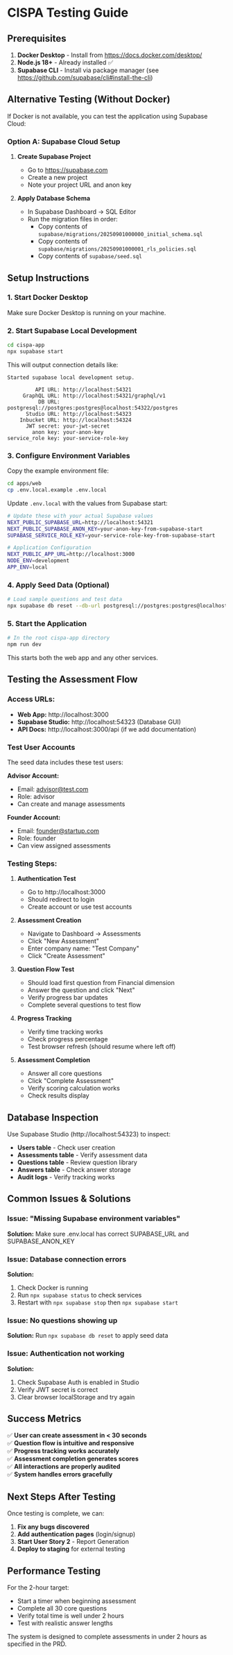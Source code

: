 # CISPA Testing Guide

## Prerequisites

1. **Docker Desktop** - Install from https://docs.docker.com/desktop/
2. **Node.js 18+** - Already installed ✅
3. **Supabase CLI** - Install via package manager (see https://github.com/supabase/cli#install-the-cli)

## Alternative Testing (Without Docker)

If Docker is not available, you can test the application using Supabase Cloud:

### Option A: Supabase Cloud Setup

1. **Create Supabase Project**
   - Go to https://supabase.com
   - Create a new project
   - Note your project URL and anon key

2. **Apply Database Schema**
   - In Supabase Dashboard → SQL Editor
   - Run the migration files in order:
     - Copy contents of `supabase/migrations/20250901000000_initial_schema.sql`
     - Copy contents of `supabase/migrations/20250901000001_rls_policies.sql`
     - Copy contents of `supabase/seed.sql`

## Setup Instructions

### 1. Start Docker Desktop
Make sure Docker Desktop is running on your machine.

### 2. Start Supabase Local Development
```bash
cd cispa-app
npx supabase start
```

This will output connection details like:
```
Started supabase local development setup.

         API URL: http://localhost:54321
     GraphQL URL: http://localhost:54321/graphql/v1
          DB URL: postgresql://postgres:postgres@localhost:54322/postgres
      Studio URL: http://localhost:54323
    Inbucket URL: http://localhost:54324
      JWT secret: your-jwt-secret
        anon key: your-anon-key
service_role key: your-service-role-key
```

### 3. Configure Environment Variables
Copy the example environment file:
```bash
cd apps/web
cp .env.local.example .env.local
```

Update `.env.local` with the values from Supabase start:
```bash
# Update these with your actual Supabase values
NEXT_PUBLIC_SUPABASE_URL=http://localhost:54321
NEXT_PUBLIC_SUPABASE_ANON_KEY=your-anon-key-from-supabase-start
SUPABASE_SERVICE_ROLE_KEY=your-service-role-key-from-supabase-start

# Application Configuration  
NEXT_PUBLIC_APP_URL=http://localhost:3000
NODE_ENV=development
APP_ENV=local
```

### 4. Apply Seed Data (Optional)
```bash
# Load sample questions and test data
npx supabase db reset --db-url postgresql://postgres:postgres@localhost:54322/postgres
```

### 5. Start the Application
```bash
# In the root cispa-app directory
npm run dev
```

This starts both the web app and any other services.

## Testing the Assessment Flow

### Access URLs:
- **Web App:** http://localhost:3000
- **Supabase Studio:** http://localhost:54323 (Database GUI)
- **API Docs:** http://localhost:3000/api (if we add documentation)

### Test User Accounts
The seed data includes these test users:

**Advisor Account:**
- Email: advisor@test.com
- Role: advisor
- Can create and manage assessments

**Founder Account:**
- Email: founder@startup.com  
- Role: founder
- Can view assigned assessments

### Testing Steps:

1. **Authentication Test**
   - Go to http://localhost:3000
   - Should redirect to login
   - Create account or use test accounts

2. **Assessment Creation**
   - Navigate to Dashboard → Assessments
   - Click "New Assessment"
   - Enter company name: "Test Company"
   - Click "Create Assessment"

3. **Question Flow Test**
   - Should load first question from Financial dimension
   - Answer the question and click "Next"
   - Verify progress bar updates
   - Complete several questions to test flow

4. **Progress Tracking**
   - Verify time tracking works
   - Check progress percentage
   - Test browser refresh (should resume where left off)

5. **Assessment Completion**
   - Answer all core questions
   - Click "Complete Assessment"
   - Verify scoring calculation works
   - Check results display

## Database Inspection

Use Supabase Studio (http://localhost:54323) to inspect:

- **Users table** - Check user creation
- **Assessments table** - Verify assessment data
- **Questions table** - Review question library
- **Answers table** - Check answer storage
- **Audit logs** - Verify tracking works

## Common Issues & Solutions

### Issue: "Missing Supabase environment variables"
**Solution:** Make sure .env.local has correct SUPABASE_URL and SUPABASE_ANON_KEY

### Issue: Database connection errors
**Solution:** 
1. Check Docker is running
2. Run `npx supabase status` to check services
3. Restart with `npx supabase stop` then `npx supabase start`

### Issue: No questions showing up
**Solution:** Run `npx supabase db reset` to apply seed data

### Issue: Authentication not working
**Solution:** 
1. Check Supabase Auth is enabled in Studio
2. Verify JWT secret is correct
3. Clear browser localStorage and try again

## Success Metrics

✅ **User can create assessment in < 30 seconds**  
✅ **Question flow is intuitive and responsive**  
✅ **Progress tracking works accurately**  
✅ **Assessment completion generates scores**  
✅ **All interactions are properly audited**  
✅ **System handles errors gracefully**

## Next Steps After Testing

Once testing is complete, we can:

1. **Fix any bugs discovered**
2. **Add authentication pages** (login/signup)
3. **Start User Story 2** - Report Generation
4. **Deploy to staging** for external testing

## Performance Testing

For the 2-hour target:
- Start a timer when beginning assessment
- Complete all 30 core questions
- Verify total time is well under 2 hours
- Test with realistic answer lengths

The system is designed to complete assessments in under 2 hours as specified in the PRD.